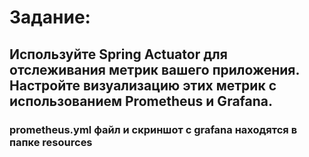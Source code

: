 # Задание: # 
## Используйте Spring Actuator для отслеживания метрик вашего приложения. Настройте визуализацию этих метрик с использованием Prometheus и Grafana. ##
### prometheus.yml файл и скриншот с grafana находятся в папке resources ###